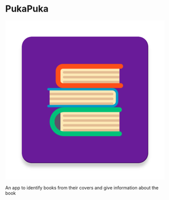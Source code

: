 # PukaPuka

<p align="center">
  <img src="/app/src/main/ic_launcher-web.png">
</p>


An app to identify books from their covers and give information about the book
